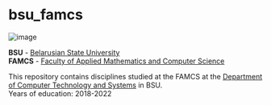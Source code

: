 # bsu_famcs

![image](https://user-images.githubusercontent.com/60915234/192141338-8ad79e8b-51d5-48cc-a46c-32854e5f1c04.png)

**BSU** - [Belarusian State University](https://bsu.by/en/)\
**FAMCS** - [Faculty of Applied Mathematics and Computer Science](https://fpmi.bsu.by/en/main.aspx)


This repository contains disciplines studied at the FAMCS at the [Department of Computer Technology and Systems](https://bsu.by/en/structure/faculties/kafedry/kafedra-kompyuternykh-tekhnologiy-i-sistem-d) in BSU.\
Years of education: 2018-2022  

